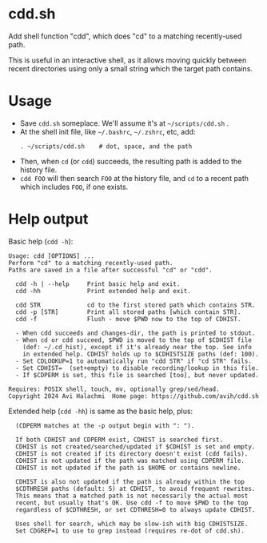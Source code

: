 # cdd.sh
Add shell function "cdd", which does "cd" to a matching recently-used path.

This is useful in an interactive shell, as it allows moving quickly
between recent directories using only a small string which the target
path contains.

# Usage
- Save `cdd.sh` someplace. We'll assume it's at `~/scripts/cdd.sh` .
- At the shell init file, like `~/.bashrc`, `~/.zshrc`, etc, add:
    ```
    . ~/scripts/cdd.sh    # dot, space, and the path
    ```
- Then, when `cd` (or `cdd`) succeeds, the resulting path is added
to the history file.
-  `cdd FOO` will then search `FOO` at the history file, and `cd` to
a recent path which includes `FOO`, if one exists.

# Help output
Basic help (`cdd -h`):
```
Usage: cdd [OPTIONS] ...
Perform "cd" to a matching recently-used path.
Paths are saved in a file after successful "cd" or "cdd".

  cdd -h | --help     Print basic help and exit.
  cdd -hh             Print extended help and exit.

  cdd STR             cd to the first stored path which contains STR.
  cdd -p [STR]        Print all stored paths [which contain STR].
  cdd -f              Flush - move $PWD now to the top of CDHIST.

  - When cdd succeeds and changes-dir, the path is printed to stdout.
  - When cd or cdd succeed, $PWD is moved to the top of $CDHIST file
    (def: ~/.cd_hist), except if it's already near the top. See info
    in extended help. CDHIST holds up to $CDHISTSIZE paths (def: 100).
  - Set CDLOOKUP=1 to automatically run "cdd STR" if "cd STR" fails.
  - Set CDHIST=  (set+empty) to disable recording/lookup in this file.
  - If $CDPERM is set, this file is searched [too], but never updated.

Requires: POSIX shell, touch, mv, optionally grep/sed/head.
Copyright 2024 Avi Halachmi  Home page: https://github.com/avih/cdd.sh
```

Extended help (`cdd -hh`) is same as the basic help, plus:
```
  (CDPERM matches at the -p output begin with ": ").

  If both CDHIST and CDPERM exist, CDHIST is searched first.
  CDHIST is not created/searched/updated if $CDHIST is set and empty.
  CDHIST is not created if its directory doesn't exist (cdd fails).
  CDHIST is not updated if the path was matched using CDPERM file.
  CDHIST is not updated if the path is $HOME or contains newline.

  CDHIST is also not updated if the path is already within the top
  $CDTHRESH paths (default: 5) at CDHIST, to avoid frequent rewrites.
  This means that a matched path is not necessarily the actual most
  recent, but usually that's OK. Use cdd -f to move $PWD to the top
  regardless of $CDTHRESH, or set CDTHRESH=0 to always update CDHIST.

  Uses shell for search, which may be slow-ish with big CDHISTSIZE.
  Set CDGREP=1 to use to grep instead (requires re-dot of cdd.sh).
```
